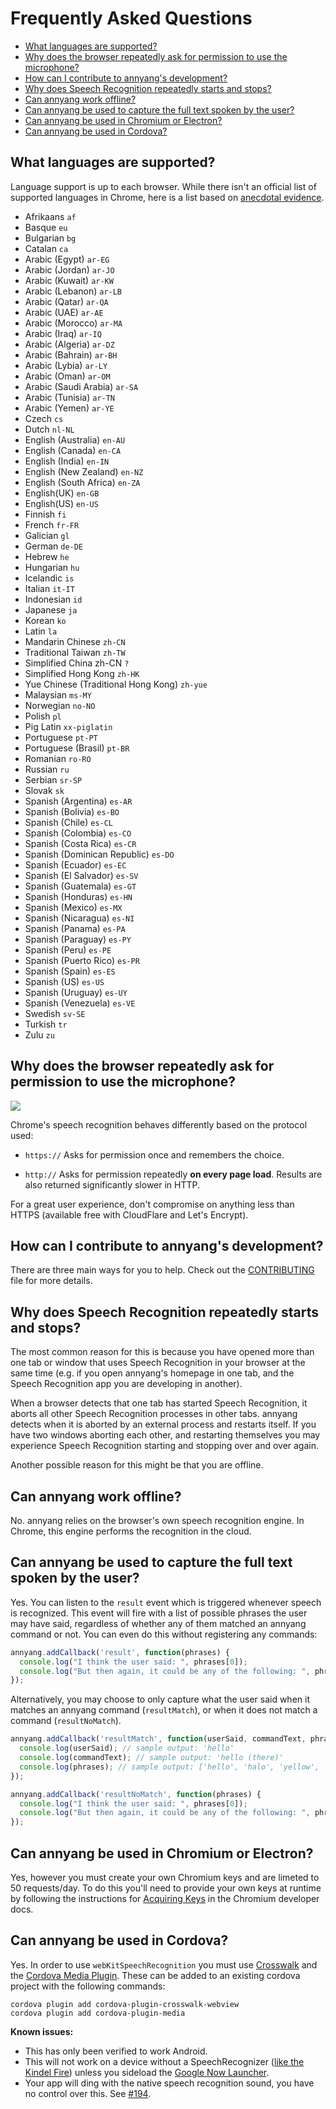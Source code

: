 # Frequently Asked Questions

- [What languages are supported?](#what-languages-are-supported)
- [Why does the browser repeatedly ask for permission to use the microphone?](#why-does-the-browser-repeatedly-ask-for-permission-to-use-the-microphone)
- [How can I contribute to annyang's development?](#how-can-i-contribute-to-annyangs-development)
- [Why does Speech Recognition repeatedly starts and stops?](#why-does-speech-recognition-repeatedly-starts-and-stops)
- [Can annyang work offline?](#can-annyang-work-offline)
- [Can annyang be used to capture the full text spoken by the user?](#can-annyang-be-used-to-capture-the-full-text-spoken-by-the-user)
- [Can annyang be used in Chromium or Electron?](#can-annyang-be-used-in-chromium-or-electron)
- [Can annyang be used in Cordova?](#can-annyang-be-used-in-cordova)

## What languages are supported?

Language support is up to each browser. While there isn't an official list of supported languages in Chrome, here is a list based on [anecdotal evidence](http://stackoverflow.com/a/14302134/338039).

* Afrikaans `af`
* Basque `eu`
* Bulgarian `bg`
* Catalan `ca`
* Arabic (Egypt) `ar-EG`
* Arabic (Jordan) `ar-JO`
* Arabic (Kuwait) `ar-KW`
* Arabic (Lebanon) `ar-LB`
* Arabic (Qatar) `ar-QA`
* Arabic (UAE) `ar-AE`
* Arabic (Morocco) `ar-MA`
* Arabic (Iraq) `ar-IQ`
* Arabic (Algeria) `ar-DZ`
* Arabic (Bahrain) `ar-BH`
* Arabic (Lybia) `ar-LY`
* Arabic (Oman) `ar-OM`
* Arabic (Saudi Arabia) `ar-SA`
* Arabic (Tunisia) `ar-TN`
* Arabic (Yemen) `ar-YE`
* Czech `cs`
* Dutch `nl-NL`
* English (Australia) `en-AU`
* English (Canada) `en-CA`
* English (India) `en-IN`
* English (New Zealand) `en-NZ`
* English (South Africa) `en-ZA`
* English(UK) `en-GB`
* English(US) `en-US`
* Finnish `fi`
* French `fr-FR`
* Galician `gl`
* German `de-DE`
* Hebrew `he`
* Hungarian `hu`
* Icelandic `is`
* Italian `it-IT`
* Indonesian `id`
* Japanese `ja`
* Korean `ko`
* Latin `la`
* Mandarin Chinese `zh-CN`
* Traditional Taiwan `zh-TW`
* Simplified China zh-CN `?`
* Simplified Hong Kong `zh-HK`
* Yue Chinese (Traditional Hong Kong) `zh-yue`
* Malaysian `ms-MY`
* Norwegian `no-NO`
* Polish `pl`
* Pig Latin `xx-piglatin`
* Portuguese `pt-PT`
* Portuguese (Brasil) `pt-BR`
* Romanian `ro-RO`
* Russian `ru`
* Serbian `sr-SP`
* Slovak `sk`
* Spanish (Argentina) `es-AR`
* Spanish (Bolivia) `es-BO`
* Spanish (Chile) `es-CL`
* Spanish (Colombia) `es-CO`
* Spanish (Costa Rica) `es-CR`
* Spanish (Dominican Republic) `es-DO`
* Spanish (Ecuador) `es-EC`
* Spanish (El Salvador) `es-SV`
* Spanish (Guatemala) `es-GT`
* Spanish (Honduras) `es-HN`
* Spanish (Mexico) `es-MX`
* Spanish (Nicaragua) `es-NI`
* Spanish (Panama) `es-PA`
* Spanish (Paraguay) `es-PY`
* Spanish (Peru) `es-PE`
* Spanish (Puerto Rico) `es-PR`
* Spanish (Spain) `es-ES`
* Spanish (US) `es-US`
* Spanish (Uruguay) `es-UY`
* Spanish (Venezuela) `es-VE`
* Swedish `sv-SE`
* Turkish `tr`
* Zulu `zu`

## Why does the browser repeatedly ask for permission to use the microphone?

![](http://i.imgur.com/Z3zooUC.png)

Chrome's speech recognition behaves differently based on the protocol used:

- `https://` Asks for permission once and remembers the choice.

- `http://`  Asks for permission repeatedly **on every page load**. Results are also returned significantly slower in HTTP.

For a great user experience, don't compromise on anything less than HTTPS (available free with CloudFlare and Let's Encrypt).

## How can I contribute to annyang's development?

There are three main ways for you to help. Check out the [CONTRIBUTING](https://github.com/TalAter/annyang/blob/master/CONTRIBUTING.md) file for more details.

## Why does Speech Recognition repeatedly starts and stops?

The most common reason for this is because you have opened more than one tab or window that uses Speech Recognition in your browser at the same time (e.g. if you open annyang's homepage in one tab, and the Speech Recognition app you are developing in another).

When a browser detects that one tab has started Speech Recognition, it aborts all other Speech Recognition processes in other tabs. annyang detects when it is aborted by an external process and restarts itself. If you have two windows aborting each other, and restarting themselves you may experience Speech Recognition starting and stopping over and over again.  

Another possible reason for this might be that you are offline.

## Can annyang work offline?

No. annyang relies on the browser's own speech recognition engine. In Chrome, this engine performs the recognition in the cloud.

## Can annyang be used to capture the full text spoken by the user?

Yes. You can listen to the `result` event which is triggered whenever speech is recognized. This event will fire with a list of possible phrases the user may have said, regardless of whether any of them matched an annyang command or not. You can even do this without registering any commands:

````javascript
annyang.addCallback('result', function(phrases) {
  console.log("I think the user said: ", phrases[0]);
  console.log("But then again, it could be any of the following: ", phrases);
});
````

Alternatively, you may choose to only capture what the user said when it matches an annyang command (`resultMatch`), or when it does not match a command (`resultNoMatch`).

````javascript
annyang.addCallback('resultMatch', function(userSaid, commandText, phrases) {
  console.log(userSaid); // sample output: 'hello'
  console.log(commandText); // sample output: 'hello (there)'
  console.log(phrases); // sample output: ['hello', 'halo', 'yellow', 'polo', 'hello kitty']
});

annyang.addCallback('resultNoMatch', function(phrases) {
  console.log("I think the user said: ", phrases[0]);
  console.log("But then again, it could be any of the following: ", phrases);
});
````

## Can annyang be used in Chromium or Electron?

Yes, however you must create your own Chromium keys and are limeted to 50 requests/day. To do this you'll need to provide your own keys at runtime by following the instructions for [Acquiring Keys](https://www.chromium.org/developers/how-tos/api-keys) in the Chromium developer docs. 

## Can annyang be used in Cordova?

Yes. In order to use `webKitSpeechRecognition` you must use [Crosswalk](https://github.com/crosswalk-project/cordova-plugin-crosswalk-webview) and the [Cordova Media Plugin](https://github.com/apache/cordova-plugin-media). These can be added to an existing cordova project with the following commands:

```
cordova plugin add cordova-plugin-crosswalk-webview
cordova plugin add cordova-plugin-media
```
**Known issues:**
 - This has only been verified to work Android.
 - This will not work on a device without a SpeechRecognizer ([like the Kindel Fire](https://forums.developer.amazon.com/questions/13597/does-speech-recognition-work-in-kindle-fire-hd-tab.html)) unless you sideload the [Google Now Launcher](https://play.google.com/store/apps/details?id=com.google.android.launcher).
 - Your app will ding with the native speech recognition sound, you have no control over this. See [#194](https://github.com/TalAter/annyang/issues/194).
